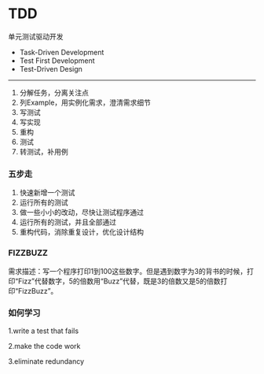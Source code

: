 # TDD

单元测试驱动开发

- Task-Driven Development
- Test First Development
- Test-Driven Design

------

1. 分解任务，分离关注点
2. 列Example，用实例化需求，澄清需求细节
3. 写测试
4. 写实现
5. 重构
6. 测试
7. 转测试，补用例

### 五步走

1. 快速新增一个测试
2. 运行所有的测试
3. 做一些小小的改动，尽快让测试程序通过
4. 运行所有的测试，并且全部通过
5. 重构代码，消除重复设计，优化设计结构

### FIZZBUZZ

需求描述：写一个程序打印1到100这些数字。但是遇到数字为3的背书的时候，打印“Fizz”代替数字，5的倍数用“Buzz”代替，既是3的倍数又是5的倍数打印“FizzBuzz”。

### 如何学习

1.write a test that fails

2.make the code work

3.eliminate redundancy